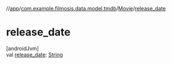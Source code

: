 //[app](../../../index.md)/[com.example.filmosis.data.model.tmdb](../index.md)/[Movie](index.md)/[release_date](release_date.md)

# release_date

[androidJvm]\
val [release_date](release_date.md): [String](https://kotlinlang.org/api/latest/jvm/stdlib/kotlin/-string/index.html)
